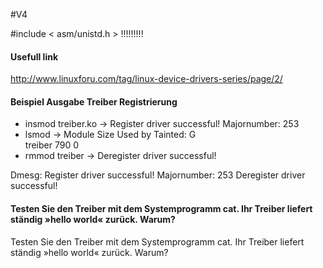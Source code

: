 #V4

\#include < asm/unistd.h > !!!!!!!!!

#### Usefull link
http://www.linuxforu.com/tag/linux-device-drivers-series/page/2/

#### Beispiel Ausgabe Treiber Registrierung
- insmod treiber.ko
-> Register driver successful! Majornumber: 253
- lsmod 
-> Module                  Size  Used by    Tainted: G  
   treiber                  790  0
- rmmod treiber
-> Deregister driver successful!

Dmesg:  Register driver successful! Majornumber: 253
        Deregister driver successful!

#### Testen Sie den Treiber mit dem Systemprogramm cat. Ihr Treiber liefert ständig »hello world« zurück. Warum?
Testen Sie den Treiber mit dem Systemprogramm cat. Ihr Treiber liefert ständig »hello world« zurück. Warum?

